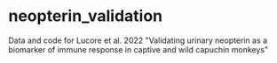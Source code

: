 # neopterin_validation
Data and code for Lucore et al. 2022 "Validating urinary neopterin as a biomarker of immune response in captive and wild capuchin monkeys"
